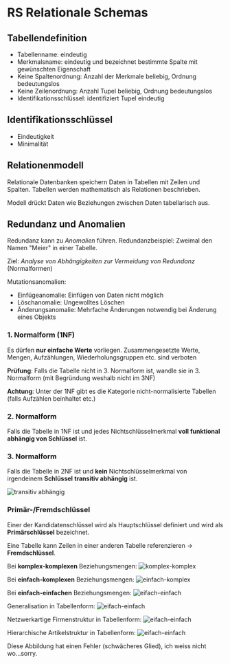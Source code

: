 # RS Relationale Schemas
## Tabellendefinition
* Tabellenname: eindeutig
* Merkmalsname: eindeutig und bezeichnet bestimmte Spalte mit gewünschten Eigenschaft
* Keine Spaltenordnung: Anzahl der Merkmale beliebig, Ordnung bedeutungslos
* Keine Zeilenordnung: Anzahl Tupel beliebig, Ordnung bedeutungslos
* Identifikationsschlüssel: identifiziert Tupel eindeutig

## Identifikationsschlüssel
* Eindeutigkeit
* Minimalität

## Relationenmodell
Relationale Datenbanken speichern Daten in Tabellen mit Zeilen und Spalten. Tabellen werden mathematisch als Relationen beschrieben.

Modell drückt Daten wie Beziehungen zwischen Daten tabellarisch aus.

## Redundanz und Anomalien
Redundanz kann zu *Anomalien* führen. Redundanzbeispiel: Zweimal den Namen "Meier" in einer Tabelle.

Ziel: *Analyse von Abhängigkeiten zur Vermeidung von Redundanz* (Normalformen)

Mutationsanomalien:

* Einfügeanomalie: Einfügen von Daten nicht möglich
* Löschanomalie: Ungewolltes Löschen
* Änderungsanomalie: Mehrfache Änderungen notwendig bei Änderung eines Objekts

### 1. Normalform (1NF)
Es dürfen **nur einfache Werte** vorliegen. Zusammengesetzte Werte, Mengen, Aufzählungen, Wiederholungsgruppen etc. sind verboten 

**Prüfung**: Falls die Tabelle nicht in 3. Normalform ist, wandle sie in 3. Normalform (mit Begründung weshalb nicht im 3NF)

**Achtung**: Unter der 1NF gibt es die Kategorie nicht-normalisierte Tabellen (falls Aufzählen beinhaltet etc.)

### 2. Normalform
Falls die Tabelle in 1NF ist und jedes Nichtschlüsselmerkmal **voll funktional abhängig von Schlüssel** ist.

### 3. Normalform
Falls die Tabelle in 2NF ist und **kein** Nichtschlüsselmerkmal von irgendeinem **Schlüssel** **transitiv abhängig** ist.

![transitiv abhängig](/Users/Christopher/MacDown/Images/DBS/image01.png)

### Primär-/Fremdschlüssel
Einer der Kandidatenschlüssel wird als Hauptschlüssel definiert undwird als **Primärschlüssel** bezeichnet.

Eine Tabelle kann Zeilen in einer anderen Tabelle referenzieren $\to$ **Fremdschlüssel**.

Bei **komplex-komplexen** Beziehungsmengen:
![komplex-komplex](/Users/Christopher/MacDown/Images/DBS/image02.png)

Bei **einfach-komplexen** Beziehungsmengen:
![einfach-komplex](/Users/Christopher/MacDown/Images/DBS/image03.png)

Bei **einfach-einfachen** Beziehungsmengen:
![eifach-einfach](/Users/Christopher/MacDown/Images/DBS/image04.png)

Generalisation in Tabellenform:
![eifach-einfach](/Users/Christopher/MacDown/Images/DBS/image05.png)

Netzwerkartige Firmenstruktur in Tabellenform:
![eifach-einfach](/Users/Christopher/MacDown/Images/DBS/image06.png)

Hierarchische Artikelstruktur in Tabellenform:
![eifach-einfach](/Users/Christopher/MacDown/Images/DBS/image07.png)



Diese Abbildung hat einen Fehler (schwächeres Glied), ich weiss nicht wo...sorry.

